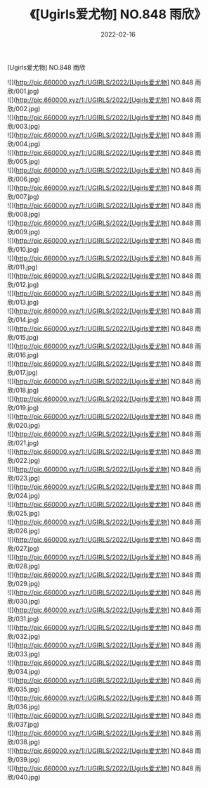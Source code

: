 ﻿---
layout: post
title:  《[Ugirls爱尤物] NO.848 雨欣》
date:   2022-02-16
img: http://pic.660000.xyz/1:/UGIRLS/2022/[Ugirls爱尤物] NO.848 雨欣/000.jpg
categories: [美女, 清纯, 唯美]
---

[Ugirls爱尤物] NO.848 雨欣

 ![](http://pic.660000.xyz/1:/UGIRLS/2022/[Ugirls爱尤物] NO.848 雨欣/001.jpg) <br>![](http://pic.660000.xyz/1:/UGIRLS/2022/[Ugirls爱尤物] NO.848 雨欣/002.jpg) <br>![](http://pic.660000.xyz/1:/UGIRLS/2022/[Ugirls爱尤物] NO.848 雨欣/003.jpg) <br>![](http://pic.660000.xyz/1:/UGIRLS/2022/[Ugirls爱尤物] NO.848 雨欣/004.jpg) <br>![](http://pic.660000.xyz/1:/UGIRLS/2022/[Ugirls爱尤物] NO.848 雨欣/005.jpg) <br>![](http://pic.660000.xyz/1:/UGIRLS/2022/[Ugirls爱尤物] NO.848 雨欣/006.jpg) <br>![](http://pic.660000.xyz/1:/UGIRLS/2022/[Ugirls爱尤物] NO.848 雨欣/007.jpg) <br>![](http://pic.660000.xyz/1:/UGIRLS/2022/[Ugirls爱尤物] NO.848 雨欣/008.jpg) <br>![](http://pic.660000.xyz/1:/UGIRLS/2022/[Ugirls爱尤物] NO.848 雨欣/009.jpg) <br>![](http://pic.660000.xyz/1:/UGIRLS/2022/[Ugirls爱尤物] NO.848 雨欣/010.jpg) <br>![](http://pic.660000.xyz/1:/UGIRLS/2022/[Ugirls爱尤物] NO.848 雨欣/011.jpg) <br>![](http://pic.660000.xyz/1:/UGIRLS/2022/[Ugirls爱尤物] NO.848 雨欣/012.jpg) <br>![](http://pic.660000.xyz/1:/UGIRLS/2022/[Ugirls爱尤物] NO.848 雨欣/013.jpg) <br>![](http://pic.660000.xyz/1:/UGIRLS/2022/[Ugirls爱尤物] NO.848 雨欣/014.jpg) <br>![](http://pic.660000.xyz/1:/UGIRLS/2022/[Ugirls爱尤物] NO.848 雨欣/015.jpg) <br>![](http://pic.660000.xyz/1:/UGIRLS/2022/[Ugirls爱尤物] NO.848 雨欣/016.jpg) <br>![](http://pic.660000.xyz/1:/UGIRLS/2022/[Ugirls爱尤物] NO.848 雨欣/017.jpg) <br>![](http://pic.660000.xyz/1:/UGIRLS/2022/[Ugirls爱尤物] NO.848 雨欣/018.jpg) <br>![](http://pic.660000.xyz/1:/UGIRLS/2022/[Ugirls爱尤物] NO.848 雨欣/019.jpg) <br>![](http://pic.660000.xyz/1:/UGIRLS/2022/[Ugirls爱尤物] NO.848 雨欣/020.jpg) <br>![](http://pic.660000.xyz/1:/UGIRLS/2022/[Ugirls爱尤物] NO.848 雨欣/021.jpg) <br>![](http://pic.660000.xyz/1:/UGIRLS/2022/[Ugirls爱尤物] NO.848 雨欣/022.jpg) <br>![](http://pic.660000.xyz/1:/UGIRLS/2022/[Ugirls爱尤物] NO.848 雨欣/023.jpg) <br>![](http://pic.660000.xyz/1:/UGIRLS/2022/[Ugirls爱尤物] NO.848 雨欣/024.jpg) <br>![](http://pic.660000.xyz/1:/UGIRLS/2022/[Ugirls爱尤物] NO.848 雨欣/025.jpg) <br>![](http://pic.660000.xyz/1:/UGIRLS/2022/[Ugirls爱尤物] NO.848 雨欣/026.jpg) <br>![](http://pic.660000.xyz/1:/UGIRLS/2022/[Ugirls爱尤物] NO.848 雨欣/027.jpg) <br>![](http://pic.660000.xyz/1:/UGIRLS/2022/[Ugirls爱尤物] NO.848 雨欣/028.jpg) <br>![](http://pic.660000.xyz/1:/UGIRLS/2022/[Ugirls爱尤物] NO.848 雨欣/029.jpg) <br>![](http://pic.660000.xyz/1:/UGIRLS/2022/[Ugirls爱尤物] NO.848 雨欣/030.jpg) <br>![](http://pic.660000.xyz/1:/UGIRLS/2022/[Ugirls爱尤物] NO.848 雨欣/031.jpg) <br>![](http://pic.660000.xyz/1:/UGIRLS/2022/[Ugirls爱尤物] NO.848 雨欣/032.jpg) <br>![](http://pic.660000.xyz/1:/UGIRLS/2022/[Ugirls爱尤物] NO.848 雨欣/033.jpg) <br>![](http://pic.660000.xyz/1:/UGIRLS/2022/[Ugirls爱尤物] NO.848 雨欣/034.jpg) <br>![](http://pic.660000.xyz/1:/UGIRLS/2022/[Ugirls爱尤物] NO.848 雨欣/035.jpg) <br>![](http://pic.660000.xyz/1:/UGIRLS/2022/[Ugirls爱尤物] NO.848 雨欣/036.jpg) <br>![](http://pic.660000.xyz/1:/UGIRLS/2022/[Ugirls爱尤物] NO.848 雨欣/037.jpg) <br>![](http://pic.660000.xyz/1:/UGIRLS/2022/[Ugirls爱尤物] NO.848 雨欣/038.jpg) <br>![](http://pic.660000.xyz/1:/UGIRLS/2022/[Ugirls爱尤物] NO.848 雨欣/039.jpg) <br>![](http://pic.660000.xyz/1:/UGIRLS/2022/[Ugirls爱尤物] NO.848 雨欣/040.jpg) <br>